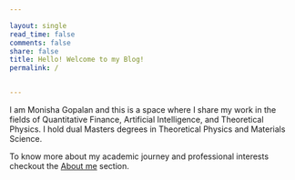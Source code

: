 ```yaml
---

layout: single
read_time: false
comments: false
share: false
title: Hello! Welcome to my Blog!
permalink: /


---
```


I am Monisha Gopalan and this is a space where I share my work in the fields of Quantitative Finance, Artificial Intelligence, and Theoretical Physics. I hold dual Masters degrees in Theoretical Physics and Materials Science. 

To know more about my academic journey and professional interests checkout the [About me](aboutme.md) section.



